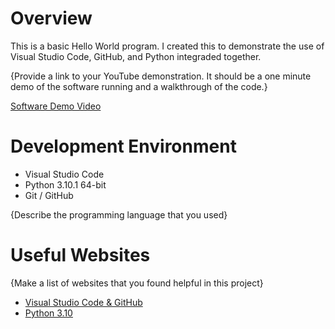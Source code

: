 # Overview

This is a basic Hello World program. I created this to demonstrate the use of Visual Studio Code, GitHub, and Python integraded together.

{Provide a link to your YouTube demonstration.  It should be a one minute demo of the software running and a walkthrough of the code.}

[Software Demo Video](http://youtube.link.goes.here)

# Development Environment

* Visual Studio Code
* Python 3.10.1 64-bit
* Git / GitHub

{Describe the programming language that you used}

# Useful Websites

{Make a list of websites that you found helpful in this project}
* [Visual Studio Code & GitHub](http://code.visualstudio.com/docs/editor/versioncontrol)
* [Python 3.10](https://docs.python.org/3.10/)